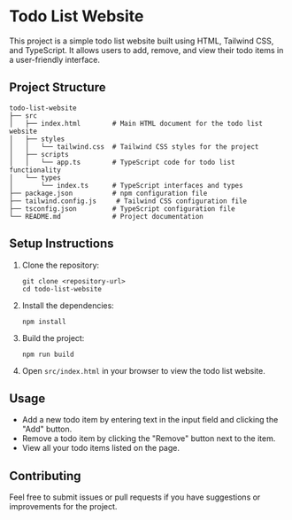 # Todo List Website

This project is a simple todo list website built using HTML, Tailwind CSS, and TypeScript. It allows users to add, remove, and view their todo items in a user-friendly interface.

## Project Structure

```
todo-list-website
├── src
│   ├── index.html        # Main HTML document for the todo list website
│   ├── styles
│   │   └── tailwind.css  # Tailwind CSS styles for the project
│   ├── scripts
│   │   └── app.ts        # TypeScript code for todo list functionality
│   └── types
│       └── index.ts      # TypeScript interfaces and types
├── package.json          # npm configuration file
├── tailwind.config.js     # Tailwind CSS configuration file
├── tsconfig.json         # TypeScript configuration file
└── README.md             # Project documentation
```

## Setup Instructions

1. Clone the repository:
   ```
   git clone <repository-url>
   cd todo-list-website
   ```

2. Install the dependencies:
   ```
   npm install
   ```

3. Build the project:
   ```
   npm run build
   ```

4. Open `src/index.html` in your browser to view the todo list website.

## Usage

- Add a new todo item by entering text in the input field and clicking the "Add" button.
- Remove a todo item by clicking the "Remove" button next to the item.
- View all your todo items listed on the page.

## Contributing

Feel free to submit issues or pull requests if you have suggestions or improvements for the project.